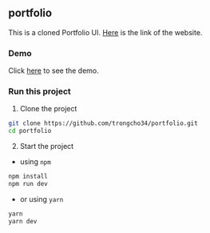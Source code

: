 ## portfolio
This is a cloned Portfolio UI. [Here](https://portfolio.framer.website/) is the link of the website.

### Demo
Click [here](https://storage-exercise.s3.ap-southeast-1.amazonaws.com/out/index.html) to see the demo.

### Run this project
1. Clone the project
```bash
git clone https://github.com/trongcho34/portfolio.git
cd portfolio
```

2. Start the project
- using `npm`
```bash
npm install
npm run dev
```
- or using `yarn`
```bash
yarn
yarn dev
```
